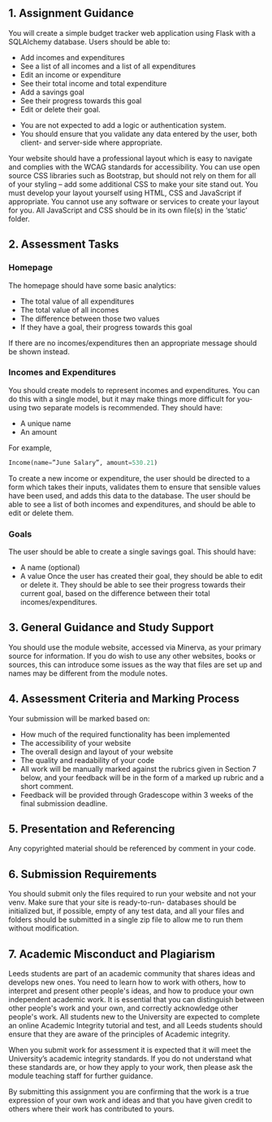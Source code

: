 ## 1. Assignment Guidance

You will create a simple budget tracker web application using Flask with a SQLAlchemy database. Users should be able to:

- Add incomes and expenditures 
- See a list of all incomes and a list of all expenditures
- Edit an income or expenditure
- See their total income and total expenditure
- Add a savings goal
- See their progress towards this goal
- Edit or delete their goal.

* You are not expected to add a logic or authentication system.
* You should ensure that you validate any data entered by the user, both client- and server-side where appropriate.

Your website should have a professional layout which is easy to navigate and complies with the WCAG standards for accessibility. You can use open source CSS libraries such as Bootstrap, but should not rely on them for all of your styling – add some additional CSS to make your site stand out. You must develop your layout yourself using HTML, CSS and JavaScript if appropriate. You cannot use any software or services to create your layout for you. All JavaScript and CSS should be in its own file(s) in the ‘static’ folder.

## 2. Assessment Tasks

### Homepage

The homepage should have some basic analytics:

- The total value of all expenditures
- The total value of all incomes
- The difference between those two values
- If they have a goal, their progress towards this goal

If there are no incomes/expenditures then an appropriate message should be shown instead.

### Incomes and Expenditures

You should create models to represent incomes and expenditures. You can do this with a single model, but it may make things more difficult for you- using two separate models is recommended. They should have:

- A unique name
- An amount

For example,

```python
Income(name=”June Salary”, amount=530.21)
```

To create a new income or expenditure, the user should be directed to a form which takes their inputs, validates them to ensure that sensible values have been used, and adds this data to the database. The user should be able to see a list of both incomes and expenditures, and should be able to edit or delete them.

### Goals
The user should be able to create a single savings goal. This should have:

- A name (optional)
- A value
Once the user has created their goal, they should be able to edit or delete it. They should be able to see their progress towards their current goal, based on the difference between their total incomes/expenditures.

## 3. General Guidance and Study Support
You should use the module website, accessed via Minerva, as your primary source for information. If you do wish to use any other websites, books or sources, this can introduce some issues as the way that files are set up and names may be different from the module notes.

## 4. Assessment Criteria and Marking Process
Your submission will be marked based on:

- How much of the required functionality has been implemented
- The accessibility of your website
- The overall design and layout of your website
- The quality and readability of your code
- All work will be manually marked against the rubrics given in Section 7 below, and your feedback will be in the form of a marked up rubric and a short comment. 
- Feedback will be provided through Gradescope within 3 weeks of the final submission deadline.

## 5. Presentation and Referencing
Any copyrighted material should be referenced by comment in your code.

## 6. Submission Requirements
You should submit only the files required to run your website and not your venv. Make sure that your site is ready-to-run- databases should be initialized but, if possible, empty of any test data, and all your files and folders should be submitted in a single zip file to allow me to run them without modification.

## 7. Academic Misconduct and Plagiarism
Leeds students are part of an academic community that shares ideas and develops new ones. You need to learn how to work with others, how to interpret and present other people's ideas, and how to produce your own independent academic work. It is essential that you can distinguish between other people's work and your own, and correctly acknowledge other people's work. All students new to the University are expected to complete an online Academic Integrity tutorial and test, and all Leeds students should ensure that they are aware of the principles of Academic integrity.

When you submit work for assessment it is expected that it will meet the University’s academic integrity standards. If you do not understand what these standards are, or how they apply to your work, then please ask the module teaching staff for further guidance.

By submitting this assignment you are confirming that the work is a true expression of your own work and ideas and that you have given credit to others where their work has contributed to yours.